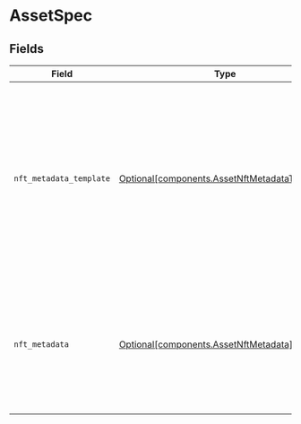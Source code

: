# AssetSpec


## Fields

| Field                                                                                                                                                      | Type                                                                                                                                                       | Required                                                                                                                                                   | Description                                                                                                                                                |
| ---------------------------------------------------------------------------------------------------------------------------------------------------------- | ---------------------------------------------------------------------------------------------------------------------------------------------------------- | ---------------------------------------------------------------------------------------------------------------------------------------------------------- | ---------------------------------------------------------------------------------------------------------------------------------------------------------- |
| `nft_metadata_template`                                                                                                                                    | [Optional[components.AssetNftMetadataTemplate]](../../models/components/assetnftmetadatatemplate.md)                                                       | :heavy_minus_sign:                                                                                                                                         | Name of the NFT metadata template to export. 'player'<br/>will embed the Livepeer Player on the NFT while 'file'<br/>will reference only the immutable MP4 files.<br/> |
| `nft_metadata`                                                                                                                                             | [Optional[components.AssetNftMetadata]](../../models/components/assetnftmetadata.md)                                                                       | :heavy_minus_sign:                                                                                                                                         | Additional data to add to the NFT metadata exported to<br/>IPFS. Will be deep merged with the default metadata<br/>exported.<br/>                          |